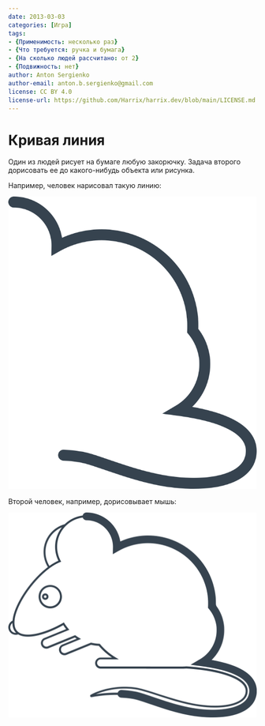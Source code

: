```yaml
---
date: 2013-03-03
categories: [Игра]
tags:
- {Применимость: несколько раз}
- {Что требуется: ручка и бумага}
- {На сколько людей рассчитано: от 2}
- {Подвижность: нет}
author: Anton Sergienko
author-email: anton.b.sergienko@gmail.com
license: CC BY 4.0
license-url: https://github.com/Harrix/harrix.dev/blob/main/LICENSE.md
---
```


# Кривая линия

Один из людей рисует на бумаге любую закорючку. Задача второго дорисовать ее до какого-нибудь объекта или рисунка.

Например, человек нарисовал такую линию:

![Кривая линия](img/curved-line_01.svg)

Второй человек, например, дорисовывает мышь:

![Мышь](img/curved-line_02.svg)
